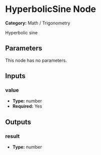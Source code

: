 
# HyperbolicSine Node

**Category:** Math / Trigonometry

Hyperbolic sine

## Parameters

This node has no parameters.

## Inputs


### value
- **Type:** number
- **Required:** Yes



## Outputs


### result
- **Type:** number




